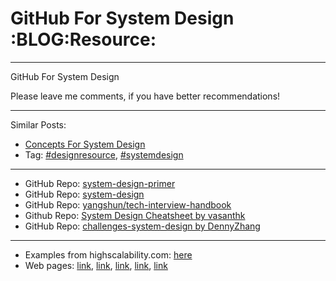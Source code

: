 # GitHub For System Design     :BLOG:Resource:


---

GitHub For System Design  

Please leave me comments, if you have better recommendations!  

---

Similar Posts:  
-   [Concepts For System Design](https://brain.dennyzhang.com/design-concept)
-   Tag: [#designresource](https://brain.dennyzhang.com/tag/designresource), [#systemdesign](https://brain.dennyzhang.com/tag/systemdesign)

---

-   GitHub Repo: [system-design-primer](https://github.com/donnemartin/system-design-primer)
-   GitHub Repo: [system-design](https://github.com/FreemanZhang/system-design)
-   GitHub Repo: [yangshun/tech-interview-handbook](https://github.com/yangshun/tech-interview-handbook/tree/master/design)
-   Github Repo: [System Design Cheatsheet by vasanthk](https://gist.github.com/vasanthk/485d1c25737e8e72759f)
-   GitHub Repo: [challenges-system-design by DennyZhang](https://github.com/DennyZhang/challenges-system-design)

---

-   Examples from highscalability.com: [here](http://highscalability.com/blog/category/example)
-   Web pages: [link](https://www.hanselman.com/blog/NewInterviewQuestionsForSeniorSoftwareEngineers.aspx), [link](https://www.interviewbit.com/courses/system-design/topics/interview-questions/), [link](http://highscalability.com/blog/2009/8/7/the-canonical-cloud-architecture.html), [link](https://hackernoon.com/top-10-system-design-interview-questions-for-software-engineers-8561290f0444), [link](https://www.evernote.com/shard/s576/sh/7e58b450-1abe-43a8-bf82-fbf07f1db13c/049802174415b418a2e65f75b744ab72)